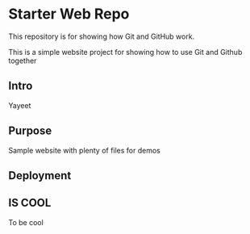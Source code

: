 # Starter Web Repo

This repository is for showing how Git and GitHub work.

This is a simple website project for showing how to use Git and Github together

## Intro

Yayeet

## Purpose

Sample website with plenty of files for demos

## Deployment

## IS COOL

To be cool